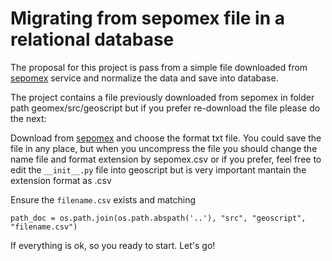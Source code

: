# Migrating from sepomex file in a relational database

The proposal for this project is pass from a simple file downloaded 
from [sepomex](https://www.correosdemexico.gob.mx/SSLServicios/ConsultaCP/CodigoPostal_Exportar.aspx) 
service and normalize the data and save into database.

The project contains a file previously downloaded from sepomex in folder path geomex/src/geoscript
but if you prefer re-download the file please do the next:

Download from [sepomex](https://www.correosdemexico.gob.mx/SSLServicios/ConsultaCP/CodigoPostal_Exportar.aspx)
and choose the format txt file. You could save the file in any place, but when you uncompress the file 
you should change the name file and format extension by sepomex.csv or if you prefer, feel free to edit
the ```__init__.py``` file into geoscript but is very important mantain the extension format as .csv

Ensure the ```filename.csv``` exists and matching
 
``
path_doc = os.path.join(os.path.abspath('..'), "src", "geoscript", "filename.csv")
``
 
 If everything is ok, so you ready to start. Let's go! 
